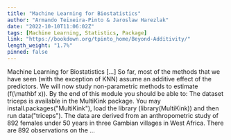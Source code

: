 ```yaml
---
title: "Machine Learning for Biostatistics"
author: "Armando Teixeira-Pinto & Jaroslaw Harezlak"
date: "2022-10-10T11:06:02Z"
tags: [Machine Learning, Statistics, Package]
link: "https://bookdown.org/tpinto_home/Beyond-Additivity/"
length_weight: "1.7%"
pinned: false
---
```


Machine Learning for Biostatistics [...] So far, most of the methods that we have seen (with the exception of KNN) assume
an additive effect of the predictors. We will now study non-parametric methods
to estimate \(f(\mathbf x)\). By the end of this module you should be able to: The dataset triceps is available in the MultiKink package.
You may install.packages("MultiKink"), load the library (library(MultiKink))
and then run data("triceps"). The data are derived from an anthropometric study of 892 females under 50 years
in three Gambian villages in West Africa. There are 892 observations
on the ...
